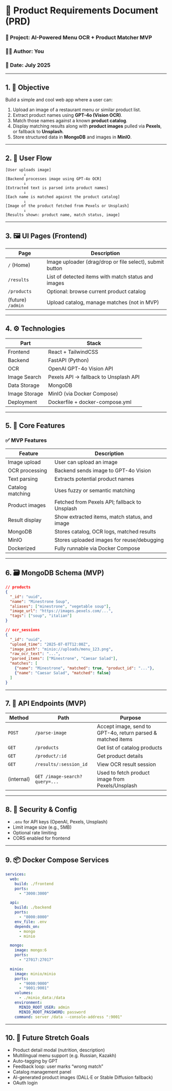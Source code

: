 
# 🧾 Product Requirements Document (PRD)  
### 📌 Project: AI-Powered Menu OCR + Product Matcher MVP  
### 🧑‍💻 Author: You  
### 📅 Date: July 2025  

---

## 1. 🎯 Objective

Build a simple and cool web app where a user can:
1. Upload an image of a restaurant menu or similar product list.
2. Extract product names using **GPT-4o (Vision OCR)**.
3. Match those names against a known **product catalog**.
4. Display matching results along with **product images** pulled via **Pexels**, or fallback to **Unsplash**.
5. Store structured data in **MongoDB** and images in **MinIO**.

---

## 2. 👤 User Flow

```
[User uploads image]
        ↓
[Backend processes image using GPT-4o OCR]
        ↓
[Extracted text is parsed into product names]
        ↓
[Each name is matched against the product catalog]
        ↓
[Image of the product fetched from Pexels or Unsplash]
        ↓
[Results shown: product name, match status, image]
```

---

## 3. 🖼️ UI Pages (Frontend)

| Page | Description |
|------|-------------|
| `/` (Home) | Image uploader (drag/drop or file select), submit button |
| `/results` | List of detected items with match status and images |
| `/products` | Optional: browse current product catalog |
| (future) `/admin` | Upload catalog, manage matches (not in MVP) |

---

## 4. ⚙️ Technologies

| Part | Stack |
|------|-------|
| Frontend | React + TailwindCSS |
| Backend | FastAPI (Python) |
| OCR | OpenAI GPT-4o Vision API |
| Image Search | Pexels API → fallback to Unsplash API |
| Data Storage | MongoDB |
| Image Storage | MinIO (via Docker Compose) |
| Deployment | Dockerfile + docker-compose.yml |

---

## 5. 🧠 Core Features

### ✅ MVP Features

| Feature | Description |
|--------|-------------|
| Image upload | User can upload an image |
| OCR processing | Backend sends image to GPT-4o Vision |
| Text parsing | Extracts potential product names |
| Catalog matching | Uses fuzzy or semantic matching |
| Product images | Fetched from Pexels API; fallback to Unsplash |
| Result display | Show extracted items, match status, and image |
| MongoDB | Stores catalog, OCR logs, matched results |
| MinIO | Stores uploaded images for reuse/debugging |
| Dockerized | Fully runnable via Docker Compose |

---

## 6. 🗃️ MongoDB Schema (MVP)

```json
// products
{
  "_id": "uuid",
  "name": "Minestrone Soup",
  "aliases": ["minestrone", "vegetable soup"],
  "image_url": "https://images.pexels.com/...",
  "tags": ["soup", "italian"]
}

// ocr_sessions
{
  "_id": "uuid",
  "upload_time": "2025-07-07T12:00Z",
  "image_path": "minio://uploads/menu_123.png",
  "raw_ocr_text": "...",
  "parsed_items": ["Minestrone", "Caesar Salad"],
  "matches": [
    {"name": "Minestrone", "matched": true, "product_id": "..."},
    {"name": "Caesar Salad", "matched": false}
  ]
}
```

---

## 7. 🧪 API Endpoints (MVP)

| Method | Path | Purpose |
|--------|------|---------|
| `POST` | `/parse-image` | Accept image, send to GPT-4o, return parsed & matched items |
| `GET`  | `/products` | Get list of catalog products |
| `GET`  | `/product/:id` | Get product details |
| `GET`  | `/results/:session_id` | View OCR result session |
| (internal) | `GET /image-search?query=...` | Used to fetch product image from Pexels/Unsplash |

---

## 8. 🔐 Security & Config

- `.env` for API keys (OpenAI, Pexels, Unsplash)
- Limit image size (e.g., 5MB)
- Optional rate limiting
- CORS enabled for frontend

---

## 9. 📦 Docker Compose Services

```yaml
services:
  web:
    build: ./frontend
    ports:
      - "3000:3000"

  api:
    build: ./backend
    ports:
      - "8000:8000"
    env_file: .env
    depends_on:
      - mongo
      - minio

  mongo:
    image: mongo:6
    ports:
      - "27017:27017"

  minio:
    image: minio/minio
    ports:
      - "9000:9000"
      - "9001:9001"
    volumes:
      - ./minio_data:/data
    environment:
      MINIO_ROOT_USER: admin
      MINIO_ROOT_PASSWORD: password
    command: server /data --console-address ":9001"
```

---

## 10. 🚀 Future Stretch Goals

- Product detail modal (nutrition, description)
- Multilingual menu support (e.g. Russian, Kazakh)
- Auto-tagging by GPT
- Feedback loop: user marks “wrong match”
- Catalog management panel
- AI-generated product images (DALL·E or Stable Diffusion fallback)
- OAuth login

